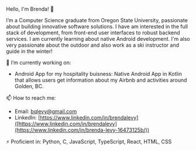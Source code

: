 Hello, I'm Brenda! 👋

I’m a Computer Science graduate from Oregon State University, passionate about building innovative software solutions. I have am interested in the full stack of development, from front-end user interfaces to robust backend services. I am currently learning about native Android development. I'm also very passionate about the outdoor and also work as a ski instructor and guide in the winter!

🔭 I’m currently working on:
- Android App for my hospitality buisness: Native Android App in Kotlin that allows users get information about my Airbnb and activities around Golden, BC.

📫 How to reach me:
- Email: [bqlevy@gmail.com](mailto:bqlevy@gmail.com)
- LinkedIn: [https://www.linkedin.com/in/brendalevy]([https://www.linkedin.com/in/brendalevy](https://www.linkedin.com/in/brenda-levy-16473125b/))

⚡ Proficient in: Python, C, JavaScript, TypeScript, React, HTML, CSS
